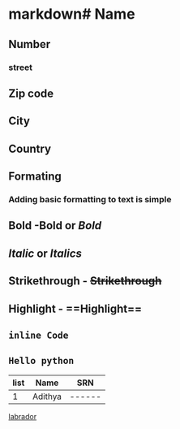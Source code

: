 # markdown# Name 
## Number
### street
## Zip code 
## City
## Country

## Formating 
### Adding basic formatting to text is simple

## Bold -**Bold** or _Bold_

## *Italic* or _Italics_

## Strikethrough - ~~Strikethrough~~

## Highlight - ==Highlight==

## `inline Code `

## ```Hello python```

list | Name    | SRN
-----|---------|------
1    |Adithya  |------

[labrador](http://dogs.com)



